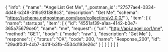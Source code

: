{
  "info": {
    "name": "AngelList Get Me",
    "_postman_id": "27577ae4-0334-4d48-b249-319c931888c3",
    "description": "Get Me",
    "schema": "https://schema.getpostman.com/json/collection/v2.0.0/"
  },
  "item": [
    {
      "name": "startups",
      "item": [
        {
          "id": "4551af39-a1aa-4142-b0e7-365a75679ce0",
          "name": "me",
          "request": {
            "url": "http://api.angel.co/1/me",
            "method": "GET",
            "body": {
              "mode": "raw"
            },
            "description": "Get Me"
          },
          "response": [
            {
              "status": "OK",
              "code": 200,
              "name": "Response_200",
              "id": "29adf0d1-4cb7-441f-b3fb-4534d193e26c"
            }
          ]
        }
      ]
    }
  ]
}